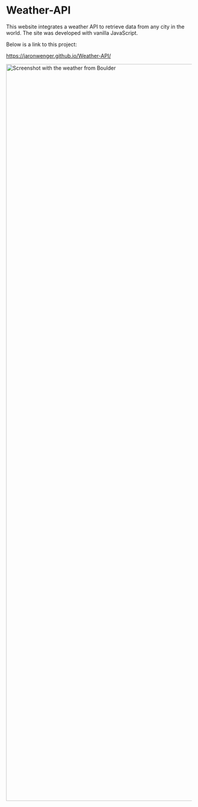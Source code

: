 # Weather-API

This website integrates a weather API to retrieve data from any city in the world.  The site was developed with vanilla JavaScript.

Below is a link to this project:

https://jaronwenger.github.io/Weather-API/

<img width="1997" alt="Screenshot with the weather from Boulder" src="https://github.com/JaronWenger/Weather-API/assets/147181586/92838001-0071-4e5e-8028-4a29f4c3caac">
